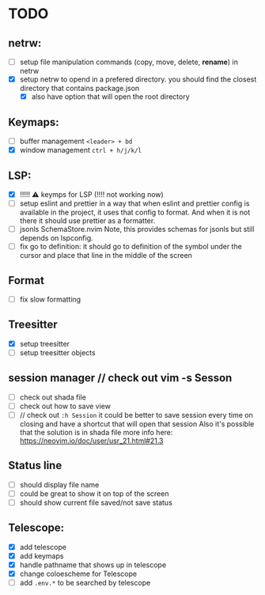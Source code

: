 # TODO

## netrw:

- [ ] setup file manipulation commands (copy, move, delete, **rename**) in netrw
- [x] setup netrw to opend in a prefered directory. you should find the closest directory that contains package.json
  - [x] also have option that will open the root directory

## Keymaps:

- [ ] buffer management `<leader> + bd`
- [x] window management `ctrl + h/j/k/l`

## LSP:

- [x] !!!!! :warning: keymps for LSP (!!!! not working now)
- [ ] setup eslint and prettier in a way that when eslint and prettier config is available in the project, it uses that config to format. And when it is not there it should use prettier as a formatter.
- [ ] jsonls SchemaStore.nvim Note, this provides schemas for jsonls but still depends on lspconfig.
- [ ] fix go to definition: it should go to definition of the symbol under the cursor and place that line in the middle of the screen

## Format

- [ ] fix slow formatting

## Treesitter

- [x] setup treesitter
- [ ] setup treesitter objects

## session manager // check out vim -s Sesson

- [ ] check out shada file
- [ ] check out how to save view
- [ ] // check out `:h Session`
      it could be better to save session every time on closing and have a shortcut that will open that session
      Also it's possible that the solution is in shada file
      more info here: https://neovim.io/doc/user/usr_21.html#21.3

## Status line

- [ ] should display file name
- [ ] could be great to show it on top of the screen
- [ ] should show current file saved/not save status

## Telescope:

- [x] add telescope
- [x] add keymaps
- [x] handle pathname that shows up in telescope
- [x] change coloescheme for Telescope
- [ ] add `.env.*` to be searched by telescope
